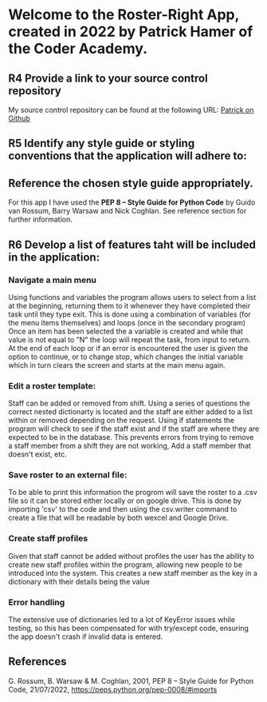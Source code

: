 # Welcome to the Roster-Right App, created in 2022 by Patrick Hamer of the Coder Academy.

## R4 Provide a link to your source control repository
My source control repository can be found at the following URL:
[Patrick on Github](https://github.com/Patrick655321/CAT1app)

## R5 Identify any style guide or styling conventions that the application will adhere to:  
## Reference the chosen style guide appropriately.
For this app I have used the **PEP 8 – Style Guide for Python Code** by Guido van Rossum, Barry Warsaw and Nick Coghlan. See reference section for further information.

## R6 Develop a list of features taht will be included in the application:  
### Navigate a main menu
Using functions and variables the program allows users to select from a list at the beginning, returning them to it whenever they have completed their task until they type exit. This is done using a combination of variables (for the menu items themselves) and loops (once in the secondary program)
Once an item has been selected the a variable is created and while that value is not equal to "N" the loop will repeat the task, from input to return. At the end of each loop or if an error is encountered the user is given the option to continue, or to change stop, which changes the initial variable which in turn clears the screen and starts at the main menu again.

### Edit a roster template:
Staff can be added or removed from shift. Using a series of questions the correct nested dictionarty is located and the staff are either added to a list within or removed depending on the request. Using if statements the program will check to see if the staff exist and if the staff are where they are expected to be in the database. This prevents errors from trying to remove a staff member from a shift they are not working, Add a staff member that doesn't exist, etc.

### Save roster to an external file:
To be able to print this information the progrom will save the roster to a .csv file so it can be stored either locally or on google drive. This is done by importing 'csv' to the code and then using the csv.writer command to create a file that will be readable by both wexcel and Google Drive.

### Create staff profiles
Given that staff cannot be added without profiles the user has the ability to create new staff profiles within the program, allowing new people to be introduced into the system. This creates a new staff member as the key in a dictionary with their details being the value

### Error handling
The extensive use of dictionaries led to a lot of KeyError issues while testing, so this has been compensated for with try/except code, ensuring the app doesn't crash if invalid data is entered.


## References

G. Rossum, B. Warsaw & M. Coghlan, 2001, PEP 8 – Style Guide for Python Code, 21/07/2022, https://peps.python.org/pep-0008/#imports
